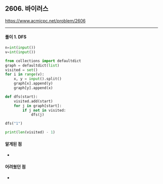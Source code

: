 ## 2606. 바이러스

https://www.acmicpc.net/problem/2606

---

#### 풀이 1. DFS

```python
n=int(input())
v=int(input())

from collections import defaultdict
graph = defaultdict(list)
visited = set()
for i in range(v):
    x, y = input().split()
    graph[x].append(y)
    graph[y].append(x)

def dfs(start):
    visited.add(start)
    for j in graph[start]:
        if j not in visited:
            dfs(j)

dfs("1")

print(len(visited) - 1)
```

#### 알게된 점
  + 

#### 어려웠던 점
  + 
